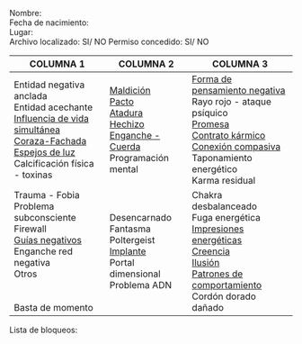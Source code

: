 Nombre:<br>
Fecha de nacimiento:<br>
Lugar:<br>
Archivo localizado: SI/ NO
Permiso concedido: SI/ NO

| COLUMNA 1                                                                                                                                           | COLUMNA 2                                                                                 | COLUMNA 3                                                                                                                                                      |
|-----------------------------------------------------------------------------------------------------------------------------------------------------|-------------------------------------------------------------------------------------------|----------------------------------------------------------------------------------------------------------------------------------------------------------------|
| Entidad negativa anclada<br>Entidad acechante<br>[Influencia de vida simultánea](/peticiones/vida-simultanea.md)<br>[Coraza-Fachada](/peticiones/coraza.md)<br>[Espejos de luz](/peticiones/espejos.md)<br>Calcificación física - toxinas | [Maldición](/peticiones/maldicion.md)<br>[Pacto](/peticiones/pacto.md)<br>[Atadura](/peticiones/atadura.md)<br>[Hechizo](/peticiones/hechizo.md)<br>[Enganche - Cuerda](/peticiones/enganche.md)<br>Programación mental     | [Forma de pensamiento negativa](/peticiones/forma-pensamiento-negativa.md)<br>Rayo rojo - ataque psíquico<br>[Promesa](/peticiones/promesa.md)<br>[Contrato kármico](/peticiones/contrato-karmico.md)<br>[Conexión compasiva](/peticiones/conexion-compasiva.md)<br>Taponamiento energético<br>Karma residual |
| Trauma - Fobia<br>Problema subconsciente<br>Firewall<br>[Guías negativos](/peticiones/guias.md)<br>Enganche red negativa<br>Otros<br><br><br>Basta de momento               | Desencarnado<br>Fantasma<br>Poltergeist<br>[Implante](/peticiones/implante.md)<br>Portal dimensional<br>Problema ADN | Chakra desbalanceado<br>Fuga energética<br>[Impresiones energéticas](/peticiones/impresion.md)<br>[Creencia](/peticiones/creencia.md)<br>[Ilusión](/peticiones/ilusion.md)<br>[Patrones de comportamiento](/peticiones/patrones.md)<br>Cordón dorado dañado                                      |                                   |


Lista de bloqueos:

